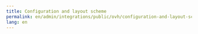 ```yaml
---
title: Configuration and layout scheme
permalink: en/admin/integrations/public/ovh/сonfiguration-and-layout-scheme.html
lang: en
---
```


